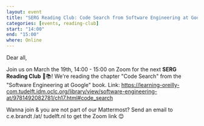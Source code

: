 ```yaml
---
layout: event
title: "SERG Reading Club: Code Search from Software Engineering at Google"
categories: [events, reading-club]
start: "14:00"
end: "15:00"
where: Online
---
```


Dear all,

Join us on March the 19th, 14:00 - 15:00 on Zoom for the next **SERG Reading Club** 📖📚!
We're reading the chapter "Code Search" from the "Software Engineering at Google" book.
Link: https://learning-oreilly-com.tudelft.idm.oclc.org/library/view/software-engineering-at/9781492082781/ch17.html#code_search

Wanna join & you are not part of our Mattermost?
Send an email to c.e.brandt /at/ tudelft.nl to get the Zoom link 😊
